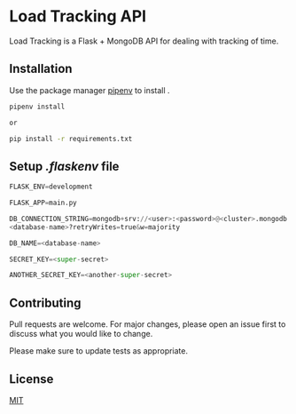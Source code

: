 # Load Tracking API

Load Tracking is a Flask + MongoDB API for dealing with tracking of time.

## Installation

Use the package manager [pipenv](https://github.com/pypa/pipenv) to install .

```bash
pipenv install

or

pip install -r requirements.txt
```

## Setup *.flaskenv* file

```python
FLASK_ENV=development

FLASK_APP=main.py

DB_CONNECTION_STRING=mongodb+srv://<user>:<password>@<cluster>.mongodb.net/
<database-name>?retryWrites=true&w=majority

DB_NAME=<database-name>

SECRET_KEY=<super-secret>

ANOTHER_SECRET_KEY=<another-super-secret>
```

## Contributing
Pull requests are welcome. For major changes, please open an issue first to discuss what you would like to change.

Please make sure to update tests as appropriate.

## License
[MIT](https://choosealicense.com/licenses/mit/)